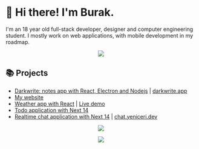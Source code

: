 # 🌠 Hi there! I'm Burak.

I'm an 18 year old full-stack developer, designer and computer engineering student. I mostly work on web applications, with mobile development in my roadmap.

<p align="center">
  <a href="https://skillicons.dev">
    <img src="https://skillicons.dev/icons?i=ts,js,react,postgres,electron,express,nextjs,nodejs,tailwind,docker,linux&theme=dark&perline=11" />
  </a>
</p>

## 📚 Projects

-   [Darkwrite: notes app with React, Electron and Nodejs](https://github.com/astudentinearth/darkwrite) | [darkwrite.app](https://darkwrite.app)
-   [My website](https://yeniceri.dev)
-   [Weather app with React](https://github.com/astudentinearth/weather-app) | [Live demo](https://astudentinearth.github.io/weather-app)
-   [Todo application with Next 14](https://github.com/todo-server)
-   [Realtime chat application with Next 14](https://github.com/astudentinearth/next14-chat-app) | [chat.yeniceri.dev](https://chat.yeniceri.dev)

<p align="center">
    <img src="https://github-readme-stats.vercel.app/api?username=astudentinearth&show_icons=true&theme=tokyonight"/>

</p>

<p align="center">
    <img src="https://github-readme-stats.vercel.app/api/top-langs/?username=astudentinearth&layout=compact&theme=tokyonight"/>
</p>
